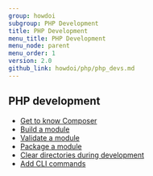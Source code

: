 ```yaml
---
group: howdoi
subgroup: PHP Development
title: PHP Development
menu_title: PHP Development
menu_node: parent
menu_order: 1
version: 2.0
github_link: howdoi/php/php_devs.md
---
```


## PHP development
*	<a href="{{page.baseurl}}/extension-dev-guide/build/composer-integration.html">Get to know Composer</a>
*	<a href="{{page.baseurl}}/extension-dev-guide/build/build.html">Build a module</a>
*	<a href="{{page.baseurl}}/extension-dev-guide/validate/validate.html">Validate a module</a>
*	<a href="{{page.baseurl}}/extension-dev-guide/package/package_module.html">Package a module</a>
*	<a href="{{page.baseurl}}/howdoi/php/php_clear-dirs.html">Clear directories during development</a>
*	<a href="{{page.baseurl}}/extension-dev-guide/cli-cmds/cli-add.html">Add CLI commands</a>

